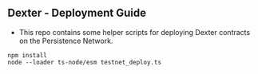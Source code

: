 ## Dexter - Deployment Guide

- This repo contains some helper scripts for deploying Dexter contracts on the Persistence Network.

```
npm install
node --loader ts-node/esm testnet_deploy.ts
```
